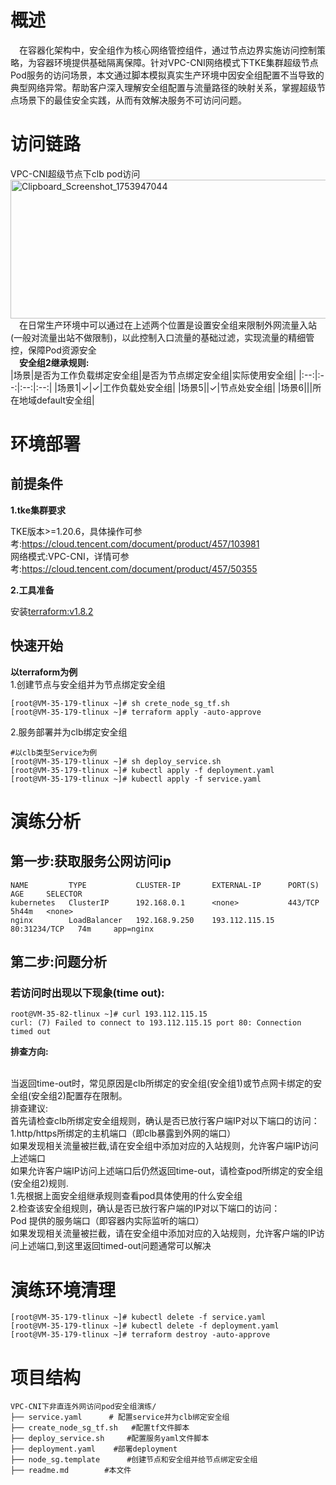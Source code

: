# 概述
&emsp;在容器化架构中，安全组作为核心网络管控组件，通过节点边界实施访问控制策略，为容器环境提供基础隔离保障。针对VPC-CNI网络模式下TKE集群超级节点Pod服务的访问场景，本文通过脚本模拟真实生产环境中因安全组配置不当导致的典型网络异常。帮助客户深入理解安全组配置与流量路径的映射关系，掌握超级节点场景下的最佳安全实践，从而有效解决服务不可访问问题。


# 访问链路
VPC-CNI超级节点下clb pod访问<br>
[<img width="576" height="222" alt="Clipboard_Screenshot_1753947044" src="https://github.com/user-attachments/assets/6968b52c-c2a3-4770-bf02-417c18aa630b" />
](./image/flowchart1.md)
 <br>&emsp;在日常生产环境中可以通过在上述两个位置是设置安全组来限制外网流量入站(一般对流量出站不做限制)，以此控制入口流量的基础过滤，实现流量的精细管控，保障Pod资源安全
<br>**&emsp;安全组2继承规则:**<br>
|场景|是否为工作负载绑定安全组|是否为节点绑定安全组|实际使用安全组|
|:--:|:--:|:--:|:--:|
|场景1|✓|✓|工作负载处安全组|
|场景5||✓|节点处安全组|
|场景6|||所在地域default安全组|
# 环境部署
## 前提条件
**1.tke集群要求**

TKE版本>=1.20.6，具体操作可参考:https://cloud.tencent.com/document/product/457/103981<br>
网络模式:VPC-CNI，详情可参考:https://cloud.tencent.com/document/product/457/50355

**2.工具准备**

安装[terraform:v1.8.2](https://developer.hashicorp.com/terraform)
## 快速开始
**以terraform为例**<br>
 1.创建节点与安全组并为节点绑定安全组
```
[root@VM-35-179-tlinux ~]# sh crete_node_sg_tf.sh
[root@VM-35-179-tlinux ~]# terraform apply -auto-approve
```
 2.服务部署并为clb绑定安全组

```
#以clb类型Service为例
[root@VM-35-179-tlinux ~]# sh deploy_service.sh
[root@VM-35-179-tlinux ~]# kubectl apply -f deployment.yaml
[root@VM-35-179-tlinux ~]# kubectl apply -f service.yaml
```

# 演练分析
## 第一步:获取服务公网访问ip
```
NAME         TYPE           CLUSTER-IP       EXTERNAL-IP      PORT(S)        AGE     SELECTOR
kubernetes   ClusterIP      192.168.0.1      <none>           443/TCP        5h44m   <none>
nginx        LoadBalancer   192.168.9.250    193.112.115.15   80:31234/TCP   74m     app=nginx
```
## 第二步:问题分析
### 若访问时出现以下现象(time out):
```
root@VM-35-82-tlinux ~]# curl 193.112.115.15
curl: (7) Failed to connect to 193.112.115.15 port 80: Connection timed out
```
**排查方向:**<br>



<br>当返回time-out时，常见原因是​clb所绑定的安全组(安全组1)或节点网卡绑定的安全组(安全组2)配置存在限制​​。<br>
排查建议:<br>
首先请检查clb所绑定安全组规则，确认是否已放行客户端IP​​对以下端口的访问：<br>
1.​​http/https所绑定的主机端口​​（即clb暴露到外网的端口）<br>
如果发现相关流量被拦截,请在安全组中添加对应的​入站规则​​，允许客户端IP访问上述端口<br>如果允许客户端IP访问上述端口后仍然返回time-out，请检查pod所绑定的安全组(安全组2)规则.<br>
1.先根据上面安全组继承规则查看pod具体使用的什么安全组<br>
2.检查该安全组规则，确认是否已放行客户端的IP​​对以下端口的访问：<br>
Pod 提供的服务端口​​（即容器内实际监听的端口）<br>
如果发现相关流量被拦截，请在安全组中添加对应的​入站规则​​，允许客户端的IP访问上述端口,到这里返回timed-out问题通常可以解决

# 演练环境清理
```
[root@VM-35-179-tlinux ~]# kubectl delete -f service.yaml
[root@VM-35-179-tlinux ~]# kubectl delete -f deployment.yaml
[root@VM-35-179-tlinux ~]# terraform destroy -auto-approve
```
# 项目结构
```
VPC-CNI下非直连外网访问pod安全组演练/  
├── service.yaml      # 配置service并为clb绑定安全组
├── create_node_sg_tf.sh   #配置tf文件脚本
├── deploy_service.sh     #配置服务yaml文件脚本
├── deployment.yaml    #部署deployment
├── node_sg.template      #创建节点和安全组并给节点绑定安全组
├── readme.md        #本文件
```

